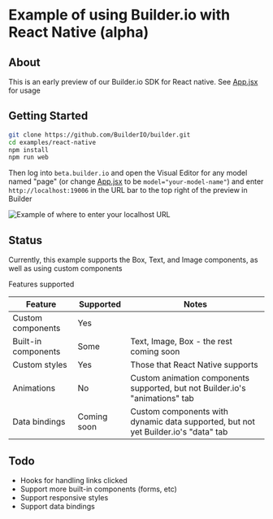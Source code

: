 # Example of using Builder.io with React Native (alpha)

## About

This is an early preview of our Builder.io SDK for React native. See [App.jsx](./App.jsx) for usage

## Getting Started

```bash
git clone https://github.com/BuilderIO/builder.git
cd examples/react-native
npm install
npm run web
```

Then log into `beta.builder.io` and open the Visual Editor for any model named "page" (or change [App.jsx](./App.jsx) to be `model="your-model-name"`) and enter `http://localhost:19006` in the URL bar to the top right of the preview in Builder

![Example of where to enter your localhost URL](https://cdn.builder.io/api/v1/image/assets%2FYJIGb4i01jvw0SRdL5Bt%2Fc464f6bcd4fe4ffc889c388d68700225)

## Status

Currently, this example supports the Box, Text, and Image components, as well as using custom components

Features supported

| Feature             | Supported   | Notes                                                                              |
| ------------------- | ----------- | ---------------------------------------------------------------------------------- |
| Custom components   | Yes         |                                                                                    |
| Built-in components | Some        | Text, Image, Box - the rest coming soon                                            |
| Custom styles       | Yes         | Those that React Native supports                                                   |
| Animations          | No          | Custom animation components supported, but not Builder.io's "animations" tab       |
| Data bindings       | Coming soon | Custom components with dynamic data supported, but not yet Builder.io's "data" tab |

## Todo

- Hooks for handling links clicked
- Support more built-in components (forms, etc)
- Support responsive styles
- Support data bindings
